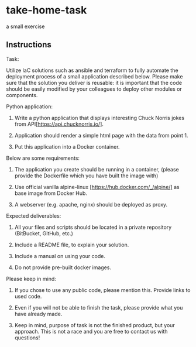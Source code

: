 # take-home-task
a small exercise
## Instructions
Task:

Utilize IaC solutions such as ansible and terraform to fully automate the deployment process of a small application described below. Please make sure that the solution you deliver is reusable: it is important that the code should be easily modified by your colleagues to deploy other modules or components.

 

Python application:

1. Write a python application that displays interesting Chuck Norris jokes from API[https://api.chucknorris.io/].

2. Application should render a simple html page with the data from point 1.

3. Put this application into a Docker container.

 

Below are some requirements:

1. The application you create should be running in a container, (please provide the Dockerfile which you have built the image with)  

2. Use official vanilla alpine-linux [https://hub.docker.com/_/alpine/] as base image from Docker Hub.

3. A webserver (e.g. apache, nginx) should be deployed as proxy.

 

Expected deliverables:

1. All your files and scripts should be located in a private repository (BitBucket, GitHub, etc.)

2. Include a README file, to explain your solution.

3. Include a manual on using your code.

4. Do not provide pre-built docker images.

 

Please keep in mind:

1. If you chose to use any public code, please mention this. Provide links to used code.

2. Even if you will not be able to finish the task, please provide what you have already made.

3. Keep in mind, purpose of task is not the finished product, but your approach. This is not a race and you are free to contact us with questions!
